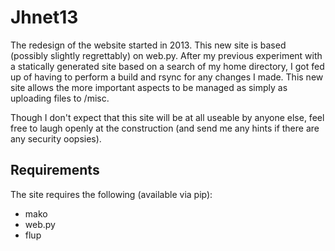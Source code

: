 Jhnet13
=======

The redesign of the website started in 2013. This new site is based (possibly
slightly regrettably) on web.py. After my previous experiment with a statically
generated site based on a search of my home directory, I got fed up of having to
perform a build and rsync for any changes I made. This new site allows the more
important aspects to be managed as simply as uploading files to /misc.

Though I don't expect that this site will be at all useable by anyone else, feel
free to laugh openly at the construction (and send me any hints if there are any
security oopsies).

Requirements
------------

The site requires the following (available via pip):

* mako
* web.py
* flup

